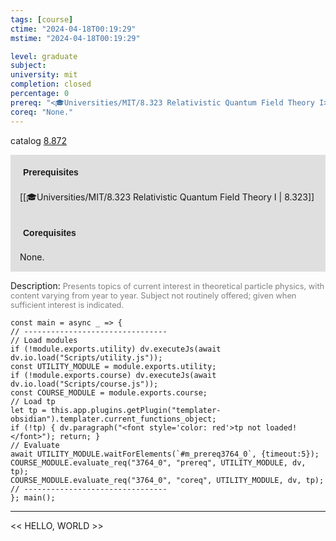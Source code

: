 ```yaml
---
tags: [course]
ctime: "2024-04-18T00:19:29"
mstime: "2024-04-18T00:19:29"

level: graduate
subject: 
university: mit
completion: closed
percentage: 0
prereq: "<🎓Universities/MIT/8.323 Relativistic Quantum Field Theory I>"
coreq: "None."
---
```


catalog [8.872](http://student.mit.edu/catalog/m8b.html#8.872)

<span style="display: block; padding: 15px; background-color: rgb(100, 100, 100, 0.2);"><font id="m_prereq3764_0" style="display: block; font-family: Arial, sans-serif; font-weight: bold; padding: 5px">Prerequisites</font><br><span id="prereq3764_0">[[🎓Universities/MIT/8.323 Relativistic Quantum Field Theory I | 8.323]]</span></span>
<span style="display: block; padding: 15px; background-color: rgb(100, 100, 100, 0.2);"><font id="m_coreq3764_0" style="display: block; font-family: Arial, sans-serif; font-weight: bold; padding: 5px">Corequisites</font><br><span id="coreq3764_0">None.</span></span>

<font style="">Description:</font>
<font style="color: grey; font-size: 0.8rem;">Presents topics of current interest in theoretical particle physics, with content varying from year to year. Subject not routinely offered; given when sufficient interest is indicated.</font>

```dataviewjs
const main = async _ => {
// --------------------------------
// Load modules
if (!module.exports.utility) dv.executeJs(await dv.io.load("Scripts/utility.js"));
const UTILITY_MODULE = module.exports.utility;
if (!module.exports.course) dv.executeJs(await dv.io.load("Scripts/course.js"));
const COURSE_MODULE = module.exports.course;
// Load tp
let tp = this.app.plugins.getPlugin("templater-obsidian").templater.current_functions_object;
if (!tp) { dv.paragraph("<font style='color: red'>tp not loaded!</font>"); return; }
// Evaluate
await UTILITY_MODULE.waitForElements(`#m_prereq3764_0`, {timeout:5});
COURSE_MODULE.evaluate_req("3764_0", "prereq", UTILITY_MODULE, dv, tp);
COURSE_MODULE.evaluate_req("3764_0", "coreq", UTILITY_MODULE, dv, tp);
// --------------------------------
}; main();
```

---

<< HELLO, WORLD >>
